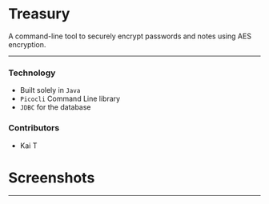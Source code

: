 # Treasury

A command-line tool to securely encrypt passwords and notes using AES encryption.

----

### Technology
- Built solely in `Java`
- `Picocli` Command Line library
- `JDBC` for the database

### Contributors
- Kai T

# Screenshots

---